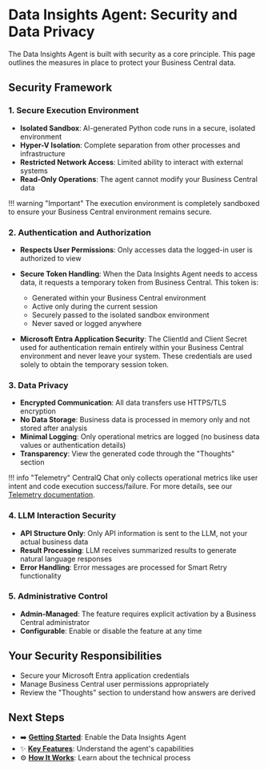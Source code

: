 # Data Insights Agent: Security and Data Privacy

The Data Insights Agent is built with security as a core principle. This page outlines the measures in place to protect your Business Central data.

## Security Framework

### 1. Secure Execution Environment

- **Isolated Sandbox**: AI-generated Python code runs in a secure, isolated environment
- **Hyper-V Isolation**: Complete separation from other processes and infrastructure
- **Restricted Network Access**: Limited ability to interact with external systems
- **Read-Only Operations**: The agent cannot modify your Business Central data

!!! warning "Important"
    The execution environment is completely sandboxed to ensure your Business Central environment remains secure.

### 2. Authentication and Authorization

- **Respects User Permissions**: Only accesses data the logged-in user is authorized to view
- **Secure Token Handling**: When the Data Insights Agent needs to access data, it requests a temporary token from 
Business Central. This token is:
    * Generated within your Business Central environment
    * Active only during the current session
    * Securely passed to the isolated sandbox environment
    * Never saved or logged anywhere

- **Microsoft Entra Application Security**: The ClientId and Client Secret used for authentication remain entirely within your Business Central environment and never leave your system. These credentials are used solely to obtain the temporary 
session token.

### 3. Data Privacy

- **Encrypted Communication**: All data transfers use HTTPS/TLS encryption
- **No Data Storage**: Business data is processed in memory only and not stored after analysis
- **Minimal Logging**: Only operational metrics are logged (no business data values or authentication details)
- **Transparency**: View the generated code through the "Thoughts" section

!!! info "Telemetry"
    CentralQ Chat only collects operational metrics like user intent and code execution success/failure. For more details, see our [Telemetry documentation](../telemetry.md).

### 4. LLM Interaction Security

- **API Structure Only**: Only API information is sent to the LLM, not your actual business data
- **Result Processing**: LLM receives summarized results to generate natural language responses
- **Error Handling**: Error messages are processed for Smart Retry functionality

### 5. Administrative Control

- **Admin-Managed**: The feature requires explicit activation by a Business Central administrator
- **Configurable**: Enable or disable the feature at any time

## Your Security Responsibilities

- Secure your Microsoft Entra application credentials
- Manage Business Central user permissions appropriately
- Review the "Thoughts" section to understand how answers are derived

## Next Steps

- ➡️ **[Getting Started](./getting-started.md)**: Enable the Data Insights Agent
- ✨ **[Key Features](./features.md)**: Understand the agent's capabilities
- ⚙️ **[How It Works](./how-it-works.md)**: Learn about the technical process 